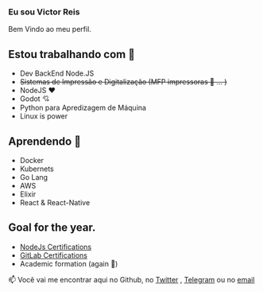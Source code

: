 ### Eu sou Victor Reis
Bem Vindo ao meu perfil.
## Estou trabalhando com :briefcase: 
  - Dev BackEnd Node.JS
  - ~~Sistemas de Impressão e Digitalização (MFP impressoras :ghost: ... )~~
  - NodeJS :heart:
  - Godot :cupid:
  - Python para Apredizagem de Máquina
  - Linux is power
## Aprendendo :pencil:
  - Docker
  - Kubernets
  - Go Lang
  - AWS
  - Elixir
  - React & React-Native
## Goal for the year.
  - [NodeJs Certifications](https://openjsf.org)
  - [GitLab Certifications](https://openjsf.org)
  - Academic formation (again :memo:)

📫 Você vai me encontrar aqui no Github,
no 
[Twitter](https://twitter.com/reis_h) ,
[Telegram](https://t.me/victor_vhs)
ou no  [email](mailto:victor@vhreis.net)
<!--
**victorvhs/victorvhs** is a ✨ _special_ ✨ repository because its `README.md` (this file) appears on your GitHub profile.

Here are some ideas to get you started:

- 🔭 I’m currently working on ...
- 🌱 I’m currently learning ...
- 👯 I’m looking to collaborate on ...
- 🤔 I’m looking for help with ...
- 💬 Ask me about ...
- 📫 How to reach me: ...
- 😄 Pronouns: ...
- ⚡ Fun fact: ...
-->
